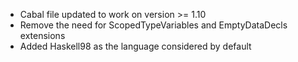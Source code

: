* Cabal file updated to work on version >= 1.10
* Remove the need for ScopedTypeVariables and EmptyDataDecls extensions
* Added Haskell98 as the language considered by default
